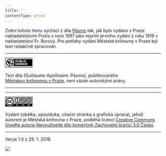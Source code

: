 ```yaml
---
title: ''
contentType: prose
---
```


Znění tohoto textu vychází z díla [Pásmo](https://search.mlp.cz/cz/titul/pasmo/65021/) tak, jak bylo vydáno v Praze nakladatelstvím Protis v roce 1997 jako reprint prvního vydání z roku 1919 v nakladatelství Fr. Borový. Pro potřeby vydání Městské knihovny v Praze byl text redakčně zpracován.

* * *

[![](./resources/image001.jpg)](http://creativecommons.org/publicdomain/mark/1.0/deed.cs)

Text díla (Guillaume Apollinaire: Pásmo), publikovaného [Městskou knihovnou v Praze](https://www.mlp.cz/cz/), není vázán autorskými právy.

* * *

* * *

[![](./resources/image002.jpg)](http://creativecommons.org/licenses/by-nc-sa/3.0/cz/)

Vydání (obálka, upoutávka, citační stránka a grafická úprava), jehož autorem je Městská knihovna v Praze, podléhá licenci [Creative Commons Uveďte autora-Nevyužívejte dílo komerčně-Zachovejte licenci 3.0 Česko](https://creativecommons.org/licenses/by-nc-sa/3.0/cz/).

* * *

Verze 1.0 z 29. 1. 2018.

![](../Images/image003.png)
